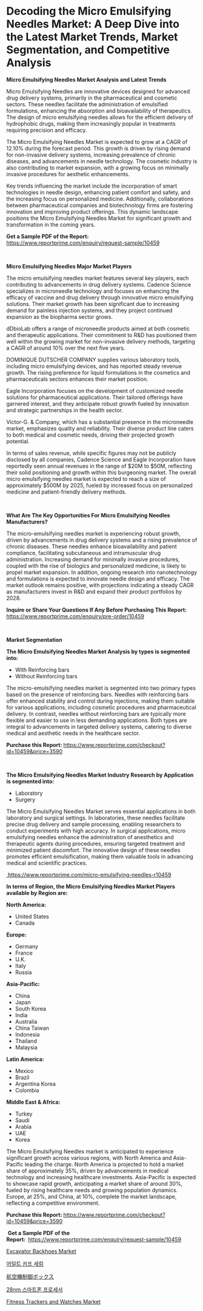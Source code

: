 <p><h1>Decoding the Micro Emulsifying Needles Market: A Deep Dive into the Latest Market Trends, Market Segmentation, and Competitive Analysis</h1></p><p><strong>Micro Emulsifying Needles Market Analysis and Latest Trends</strong></p>
<p><p>Micro Emulsifying Needles are innovative devices designed for advanced drug delivery systems, primarily in the pharmaceutical and cosmetic sectors. These needles facilitate the administration of emulsified formulations, enhancing the absorption and bioavailability of therapeutics. The design of micro emulsifying needles allows for the efficient delivery of hydrophobic drugs, making them increasingly popular in treatments requiring precision and efficacy.</p><p>The Micro Emulsifying Needles Market is expected to grow at a CAGR of 12.10% during the forecast period. This growth is driven by rising demand for non-invasive delivery systems, increasing prevalence of chronic diseases, and advancements in needle technology. The cosmetic industry is also contributing to market expansion, with a growing focus on minimally invasive procedures for aesthetic enhancements.</p><p>Key trends influencing the market include the incorporation of smart technologies in needle design, enhancing patient comfort and safety, and the increasing focus on personalized medicine. Additionally, collaborations between pharmaceutical companies and biotechnology firms are fostering innovation and improving product offerings. This dynamic landscape positions the Micro Emulsifying Needles Market for significant growth and transformation in the coming years.</p></p>
<p><strong>Get a Sample PDF of the Report:&nbsp;</strong> <a href="https://www.reportprime.com/enquiry/request-sample/10459">https://www.reportprime.com/enquiry/request-sample/10459</a></p>
<p>&nbsp;</p>
<p><strong>Micro Emulsifying Needles Major Market Players</strong></p>
<p><p>The micro emulsifying needles market features several key players, each contributing to advancements in drug delivery systems. Cadence Science specializes in microneedle technology and focuses on enhancing the efficacy of vaccine and drug delivery through innovative micro emulsifying solutions. Their market growth has been significant due to increasing demand for painless injection systems, and they project continued expansion as the biopharma sector grows.</p><p>dDbioLab offers a range of microneedle products aimed at both cosmetic and therapeutic applications. Their commitment to R&D has positioned them well within the growing market for non-invasive delivery methods, targeting a CAGR of around 10% over the next five years. </p><p>DOMINIQUE DUTSCHER COMPANY supplies various laboratory tools, including micro emulsifying devices, and has reported steady revenue growth. The rising preference for liquid formulations in the cosmetics and pharmaceuticals sectors enhances their market position.</p><p>Eagle Incorporation focuses on the development of customized needle solutions for pharmaceutical applications. Their tailored offerings have garnered interest, and they anticipate robust growth fueled by innovation and strategic partnerships in the health sector.</p><p>Victor-G. & Company, which has a substantial presence in the microneedle market, emphasizes quality and reliability. Their diverse product line caters to both medical and cosmetic needs, driving their projected growth potential.</p><p>In terms of sales revenue, while specific figures may not be publicly disclosed by all companies, Cadence Science and Eagle Incorporation have reportedly seen annual revenues in the range of $20M to $50M, reflecting their solid positioning and growth within this burgeoning market. The overall micro emulsifying needles market is expected to reach a size of approximately $500M by 2025, fueled by increased focus on personalized medicine and patient-friendly delivery methods.</p></p>
<p>&nbsp;</p>
<p><strong>What Are The Key Opportunities For Micro Emulsifying Needles Manufacturers?</strong></p>
<p><p>The micro-emulsifying needles market is experiencing robust growth, driven by advancements in drug delivery systems and a rising prevalence of chronic diseases. These needles enhance bioavailability and patient compliance, facilitating subcutaneous and intramuscular drug administration. Increasing demand for minimally invasive procedures, coupled with the rise of biologics and personalized medicine, is likely to propel market expansion. In addition, ongoing research into nanotechnology and formulations is expected to innovate needle design and efficacy. The market outlook remains positive, with projections indicating a steady CAGR as manufacturers invest in R&D and expand their product portfolios by 2028.</p></p>
<p><strong>Inquire or Share Your Questions If Any Before Purchasing This Report:</strong> <a href="https://www.reportprime.com/enquiry/pre-order/10459">https://www.reportprime.com/enquiry/pre-order/10459</a></p>
<p>&nbsp;</p>
<p><strong>Market Segmentation</strong></p>
<p><strong>The Micro Emulsifying Needles Market Analysis by types is segmented into:</strong></p>
<p><ul><li>With Reinforcing bars</li><li>Without Reinforcing bars</li></ul></p>
<p><p>The micro-emulsifying needles market is segmented into two primary types based on the presence of reinforcing bars. Needles with reinforcing bars offer enhanced stability and control during injections, making them suitable for various applications, including cosmetic procedures and pharmaceutical delivery. In contrast, needles without reinforcing bars are typically more flexible and easier to use in less demanding applications. Both types are integral to advancements in targeted delivery systems, catering to diverse medical and aesthetic needs in the healthcare sector.</p></p>
<p><strong>Purchase this Report:&nbsp;</strong><a href="https://www.reportprime.com/checkout?id=10459&price=3590">https://www.reportprime.com/checkout?id=10459&price=3590</a></p>
<p>&nbsp;</p>
<p><strong>The Micro Emulsifying Needles Market Industry Research by Application is segmented into:</strong></p>
<p><ul><li>Laboratory</li><li>Surgery</li></ul></p>
<p><p>The Micro Emulsifying Needles Market serves essential applications in both laboratory and surgical settings. In laboratories, these needles facilitate precise drug delivery and sample processing, enabling researchers to conduct experiments with high accuracy. In surgical applications, micro emulsifying needles enhance the administration of anesthetics and therapeutic agents during procedures, ensuring targeted treatment and minimized patient discomfort. The innovative design of these needles promotes efficient emulsification, making them valuable tools in advancing medical and scientific practices.</p></p>
<p><a href="https://www.reportprime.com/micro-emulsifying-needles-r10459">&nbsp;https://www.reportprime.com/micro-emulsifying-needles-r10459</a></p>
<p><strong>In terms of Region, the Micro Emulsifying Needles Market Players available by Region are:</strong></p>
<p>
    <p> <strong> North America: </strong>
        <ul>
            <li>United States</li>
            <li>Canada</li>
        </ul>
        </p> 
    <p> <strong> Europe: </strong>
        <ul>
            <li>Germany</li>
            <li>France</li>
            <li>U.K.</li>
            <li>Italy</li>
            <li>Russia</li>
        </ul>
        </p> 
    <p> <strong> Asia-Pacific: </strong>
        <ul>
            <li>China</li>
            <li>Japan</li>
            <li>South Korea</li>
            <li>India</li>
            <li>Australia</li>
            <li>China Taiwan</li>
            <li>Indonesia</li>
            <li>Thailand</li>
            <li>Malaysia</li>
        </ul>
        </p> 
    <p> <strong> Latin America: </strong>
        <ul>
            <li>Mexico</li>
            <li>Brazil</li>
            <li>Argentina Korea</li>
            <li>Colombia</li>
        </ul>
        </p> 
    <p> <strong> Middle East & Africa: </strong>
        <ul>
            <li>Turkey</li>
            <li>Saudi</li>
            <li>Arabia</li>
            <li>UAE</li>
            <li>Korea</li>
        </ul>
    </p>
    </p>
<p><p>The Micro Emulsifying Needles market is anticipated to experience significant growth across various regions, with North America and Asia-Pacific leading the charge. North America is projected to hold a market share of approximately 35%, driven by advancements in medical technology and increasing healthcare investments. Asia-Pacific is expected to showcase rapid growth, anticipating a market share of around 30%, fueled by rising healthcare needs and growing population dynamics. Europe, at 25%, and China, at 10%, complete the market landscape, reflecting a competitive environment.</p></p>
<p><strong>Purchase this Report: </strong><a href="https://www.reportprime.com/checkout?id=10459&price=3590">https://www.reportprime.com/checkout?id=10459&price=3590</a></p>
<p>&nbsp;<strong>Get a Sample PDF of the Report:&nbsp;&nbsp;</strong><a href="https://www.reportprime.com/enquiry/request-sample/10459">https://www.reportprime.com/enquiry/request-sample/10459</a></p>
<p><strong></strong></p>
<p><p><a href="https://medium.com/@laurenperkins14/the-excavator-backhoes-market-has-experienced-impressive-growth-in-recent-years-expanding-its-ea64ddf00352">Excavator Backhoes Market</a></p><p><a href="https://medium.com/@puputzim_20688/adult-calf-serum-market-%EC%9D%98-%EA%B8%80%EB%A1%9C%EB%B2%8C-%EC%8B%9C%EC%9E%A5-%EA%B0%9C%EC%9A%94%EB%8A%94-%EC%A0%84-%EC%84%B8%EA%B3%84-%EB%B0%8F-%EC%A3%BC%EC%9A%94-%EC%8B%9C%EC%9E%A5%EC%9D%98-%EC%82%B0%EC%97%85%EC%97%90-%EC%98%81%ED%96%A5%EC%9D%84-%EB%AF%B8%EC%B9%98%EB%8A%94-%EC%A3%BC%EC%9A%94-%ED%8A%B8%EB%A0%8C%EB%93%9C%EC%97%90-%EB%8C%80%ED%95%9C-%EB%8F%85%ED%8A%B9%ED%95%9C-%EA%B4%80%EC%A0%90%EC%9D%84-%EC%A0%9C%EA%B3%B5%ED%95%A9%EB%8B%88%EB%8B%A4-059e720e559b?postPublishedType=initial">어덜트 카프 세럼</a></p><p><a href="https://medium.com/@jasminebabez/aircraft-control-box-market-%E3%81%AF-%E3%82%B3%E3%82%B9%E3%83%88%E7%AE%A1%E7%90%86%E3%81%A8%E5%8A%B9%E7%8E%87%E5%90%91%E4%B8%8A%E3%82%92%E5%84%AA%E5%85%88%E3%81%97%E3%81%BE%E3%81%99-%E3%81%95%E3%82%89%E3%81%AB-%E5%A0%B1%E5%91%8A%E6%9B%B8%E3%81%AF%E5%B8%82%E5%A0%B4%E3%81%AE%E9%9C%80%E8%A6%81%E9%9D%A2%E3%81%A8%E4%BE%9B%E7%B5%A6%E9%9D%A2%E3%81%AE%E4%B8%A1%E6%96%B9%E3%82%92%E3%82%AB%E3%83%90%E3%83%BC%E3%81%97%E3%81%A6%E3%81%84%E3%81%BE%E3%81%99-aircraft-control-3b4998c97258">航空機制御ボックス</a></p><p><a href="https://medium.com/@puputzim_20688/%EC%84%B8%EA%B3%84-28nm-smartphone-processors-market-%EC%9D%80-2024%EC%97%90%EC%84%9C-2031%EB%A1%9C-%EC%97%B0%ED%8F%89%EA%B7%A0-%EC%A6%9D%EA%B0%80%EC%9C%A8%EC%9D%84-%EB%B3%B4%EC%9D%BC-%EA%B2%83%EC%9C%BC%EB%A1%9C-%EC%98%88%EC%83%81%EB%90%A9%EB%8B%88%EB%8B%A4-5d4fa4d37b41">28nm 스마트폰 프로세서</a></p><p><a href="https://www.linkedin.com/pulse/fitness-trackers-watches-market-industry-trends-forecast-period-zqeic?trackingId=Jq0YJ5T%2BRsuoTqXs%2BUCBOg%3D%3D">Fitness Trackers and Watches Market</a></p></p>
